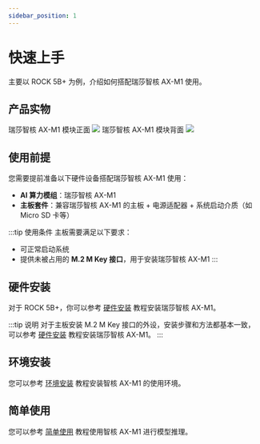 ```yaml
---
sidebar_position: 1
---
```


# 快速上手

主要以 ROCK 5B+ 为例，介绍如何搭配瑞莎智核 AX-M1 使用。

## 产品实物

<div style={{textAlign: 'center'}}>
   瑞莎智核 AX-M1 模块正面
   <img src="/img/aicore-ax-m1/aicore_ax_m1_top.webp" style={{width: '60%', maxWidth: '800px'}} />
   瑞莎智核 AX-M1 模块背面
    <img src="/img/aicore-ax-m1/aicore_ax_m1_bottom.webp" style={{width: '60%', maxWidth: '800px', transform: 'rotate(180deg)'}} />
</div>

## 使用前提

您需要提前准备以下硬件设备搭配瑞莎智核 AX-M1 使用：

- **AI 算力模组**：瑞莎智核 AX-M1
- **主板套件**：兼容瑞莎智核 AX-M1 的主板 + 电源适配器 + 系统启动介质（如 Micro SD 卡等）

:::tip 使用条件
主板需要满足以下要求：

- 可正常启动系统
- 提供未被占用的 **M.2 M Key 接口**，用于安装瑞莎智核 AX-M1
  :::

## 硬件安装

对于 ROCK 5B+，你可以参考 [硬件安装](./hardware_install) 教程安装瑞莎智核 AX-M1。

:::tip 说明
对于主板安装 M.2 M Key 接口的外设，安装步骤和方法都基本一致，可以参考 [硬件安装](./hardware_install) 教程安装瑞莎智核 AX-M1。
:::

## 环境安装

您可以参考 [环境安装](./env_install) 教程安装智核 AX-M1 的使用环境。

## 简单使用

您可以参考 [简单使用](./quick_example) 教程使用智核 AX-M1 进行模型推理。
